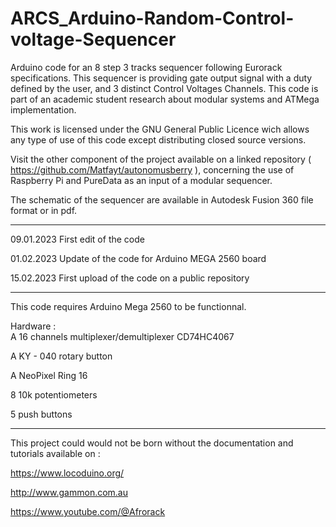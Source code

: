 # ARCS_Arduino-Random-Control-voltage-Sequencer

Arduino code for an 8 step 3 tracks sequencer following Eurorack specifications. This sequencer is providing gate output signal with a duty defined by the user, and 3 distinct Control Voltages Channels.
This code is part of an academic student research about modular systems and ATMega implementation.

This work is licensed under the GNU General Public Licence wich allows any type of use of this code except distributing closed source versions.

Visit the other component of the project available on a linked repository ( https://github.com/Matfayt/autonomusberry ), concerning the use of Raspberry Pi and PureData as an input of a modular sequencer.

The schematic of the sequencer are available in Autodesk Fusion 360 file format or in pdf.

---------------

  09.01.2023 First edit of the code
  
  01.02.2023 Update of the code for Arduino MEGA 2560 board
  
  15.02.2023 First upload of the code on a public repository

---------------

  This code requires Arduino Mega 2560 to be functionnal.

  Hardware :  
  A 16 channels multiplexer/demultiplexer CD74HC4067
  
  A KY - 040 rotary button
  
  A NeoPixel Ring 16
  
  8 10k potentiometers
  
  5 push buttons

---------------

This project could would not be born without the documentation and tutorials available on :

https://www.locoduino.org/

http://www.gammon.com.au

https://www.youtube.com/@Afrorack
